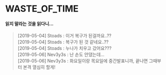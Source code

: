 # WASTE_OF_TIME
#### 읽지 말라는 것을 읽다니...
>[2019-05-04] Stoads : 이거 복구가 된걸까요..??</br>
>[2019-05-04] Stoads : 복구가 된 것 같네요..??</br>
>[2019-05-04] Stoads : 누나가 치우고 갔어요???</br>
>[2019-05-06] Nev3y3s : 난 손도 안댔는데...</br>
>[2019-05-06] Nev3y3s : 화요일이랑 목요일에 중간발표니까, 끝나면 그때부터 본격 열심히 할게!</br>
